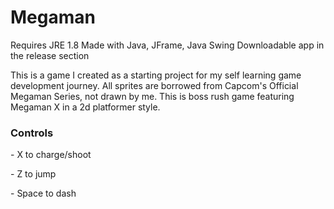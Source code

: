 <h1>Megaman</h1>
Requires JRE 1.8
Made with Java, JFrame, Java Swing
Downloadable app in the release section

This is a game I created as a starting project for my self learning game development journey.
All sprites are borrowed from Capcom's Official Megaman Series, not drawn by me.
This is boss rush game featuring Megaman X in a 2d platformer style.

<h3>Controls </h3>
<p> - X to charge/shoot</p>
<p> - Z to jump </p>
<p>- Space to dash</p>
